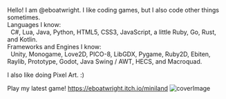 Hello! I am @eboatwright. I like coding games, but I also code other things sometimes. <br />
Languages I know: <br />
&nbsp;&nbsp;C#, Lua, Java, Python, HTML5, CSS3, JavaScript, a little Ruby, Go, Rust, and Kotlin. <br />
Frameworks and Engines I know: <br />
&nbsp;&nbsp;Unity, Monogame, Love2D, PICO-8, LibGDX, Pygame, Ruby2D, Ebiten, Raylib, Prototype, Godot, Java Swing / AWT, HECS, and Macroquad.

I also like doing Pixel Art. :)

Play my latest game!
https://eboatwright.itch.io/miniland
![coverImage](https://user-images.githubusercontent.com/64672325/132916929-386610c5-25d3-4b46-883d-12eb4eb9d0f9.png)

